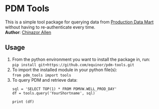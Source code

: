 # PDM Tools

This is a simple tool package for querying data from [Production Data Mart](https://wiki.equinor.com/wiki/index.php/Production_Data_Mart) without having to re-authenticate every time. <br>
**Author**: [Chinazor Allen](mailto:chial@equinor.com)

## Usage
1. From the python environment you want to install the package in, run:<br>
    ```pip install git+https://github.com/equinor/pdm-tools.git```<br>
2. To import the installed module in your python file(s):<br>
    ```from pdm_tools import tools```<br>
3. To query PDM and retrieve data:<br>
    ```
    sql = 'SELECT TOP(1) * FROM PDMVW.WELL_PROD_DAY'
    df = tools.query('YourShortname', sql)
    
    print (df)
    ```

